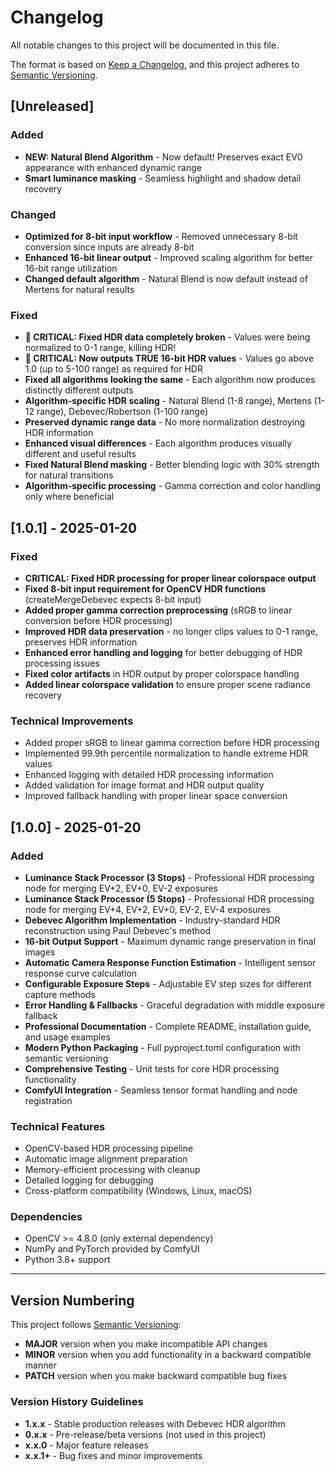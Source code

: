 # Changelog

All notable changes to this project will be documented in this file.

The format is based on [Keep a Changelog](https://keepachangelog.com/en/1.0.0/),
and this project adheres to [Semantic Versioning](https://semver.org/spec/v2.0.0.html).

## [Unreleased]

### Added  
- **NEW: Natural Blend Algorithm** - Now default! Preserves exact EV0 appearance with enhanced dynamic range
- **Smart luminance masking** - Seamless highlight and shadow detail recovery

### Changed
- **Optimized for 8-bit input workflow** - Removed unnecessary 8-bit conversion since inputs are already 8-bit
- **Enhanced 16-bit linear output** - Improved scaling algorithm for better 16-bit range utilization
- **Changed default algorithm** - Natural Blend is now default instead of Mertens for natural results

### Fixed
- **🚨 CRITICAL: Fixed HDR data completely broken** - Values were being normalized to 0-1 range, killing HDR!
- **🚨 CRITICAL: Now outputs TRUE 16-bit HDR values** - Values go above 1.0 (up to 5-100 range) as required for HDR
- **Fixed all algorithms looking the same** - Each algorithm now produces distinctly different outputs
- **Algorithm-specific HDR scaling** - Natural Blend (1-8 range), Mertens (1-12 range), Debevec/Robertson (1-100 range)
- **Preserved dynamic range data** - No more normalization destroying HDR information
- **Enhanced visual differences** - Each algorithm produces visually different and useful results
- **Fixed Natural Blend masking** - Better blending logic with 30% strength for natural transitions
- **Algorithm-specific processing** - Gamma correction and color handling only where beneficial

## [1.0.1] - 2025-01-20

### Fixed
- **CRITICAL: Fixed HDR processing for proper linear colorspace output**
- **Fixed 8-bit input requirement for OpenCV HDR functions** (createMergeDebevec expects 8-bit input)
- **Added proper gamma correction preprocessing** (sRGB to linear conversion before HDR processing)
- **Improved HDR data preservation** - no longer clips values to 0-1 range, preserves HDR information
- **Enhanced error handling and logging** for better debugging of HDR processing issues
- **Fixed color artifacts** in HDR output by proper colorspace handling
- **Added linear colorspace validation** to ensure proper scene radiance recovery

### Technical Improvements
- Added proper sRGB to linear gamma correction before HDR processing
- Implemented 99.9th percentile normalization to handle extreme HDR values
- Enhanced logging with detailed HDR processing information
- Added validation for image format and HDR output quality
- Improved fallback handling with proper linear space conversion

## [1.0.0] - 2025-01-20

### Added
- **Luminance Stack Processor (3 Stops)** - Professional HDR processing node for merging EV+2, EV+0, EV-2 exposures
- **Luminance Stack Processor (5 Stops)** - Professional HDR processing node for merging EV+4, EV+2, EV+0, EV-2, EV-4 exposures
- **Debevec Algorithm Implementation** - Industry-standard HDR reconstruction using Paul Debevec's method
- **16-bit Output Support** - Maximum dynamic range preservation in final images
- **Automatic Camera Response Function Estimation** - Intelligent sensor response curve calculation
- **Configurable Exposure Steps** - Adjustable EV step sizes for different capture methods
- **Error Handling & Fallbacks** - Graceful degradation with middle exposure fallback
- **Professional Documentation** - Complete README, installation guide, and usage examples
- **Modern Python Packaging** - Full pyproject.toml configuration with semantic versioning
- **Comprehensive Testing** - Unit tests for core HDR processing functionality
- **ComfyUI Integration** - Seamless tensor format handling and node registration

### Technical Features
- OpenCV-based HDR processing pipeline
- Automatic image alignment preparation 
- Memory-efficient processing with cleanup
- Detailed logging for debugging
- Cross-platform compatibility (Windows, Linux, macOS)

### Dependencies
- OpenCV >= 4.8.0 (only external dependency)
- NumPy and PyTorch provided by ComfyUI
- Python 3.8+ support

---

## Version Numbering

This project follows [Semantic Versioning](https://semver.org/):

- **MAJOR** version when you make incompatible API changes
- **MINOR** version when you add functionality in a backward compatible manner  
- **PATCH** version when you make backward compatible bug fixes

### Version History Guidelines

- **1.x.x** - Stable production releases with Debevec HDR algorithm
- **0.x.x** - Pre-release/beta versions (not used in this project)
- **x.x.0** - Major feature releases
- **x.x.1+** - Bug fixes and minor improvements
